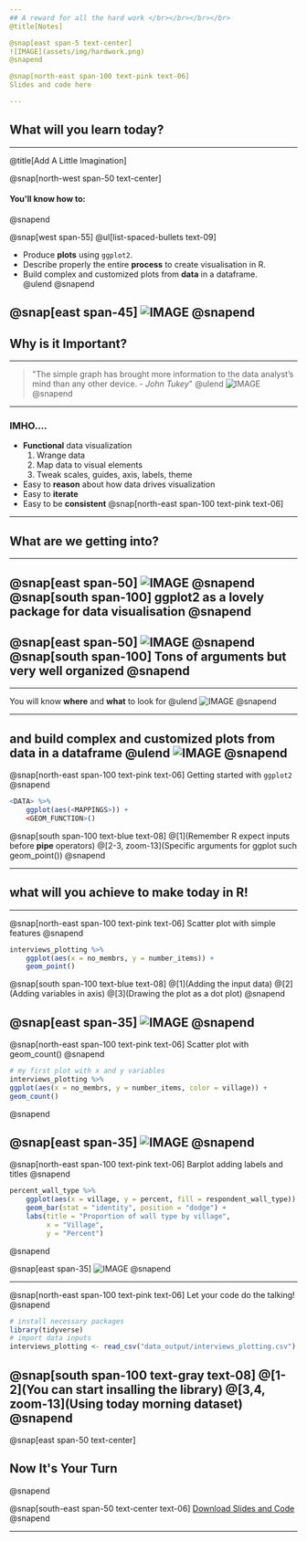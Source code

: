 ```yaml
---
## A reward for all the hard work </br></br></br></br> 
@title[Notes]

@snap[east span-5 text-center]
![IMAGE](assets/img/hardwork.png)
@snapend

@snap[north-east span-100 text-pink text-06]
Slides and code here

---
```

## What will you learn today?

---
@title[Add A Little Imagination]

@snap[north-west span-50 text-center]
#### You'll know how to:
@snapend

@snap[west span-55]
@ul[list-spaced-bullets text-09]
- Produce **plots** using ```ggplot2```. </br>
- Describe properly the entire **process** to create visualisation in R. </br>
- Build complex and customized plots from **data** in a dataframe. </br>
@ulend
@snapend

@snap[east span-45]
![IMAGE](assets/img/objectives.gif)
@snapend
---

## Why is it Important?

---

> "The simple graph has brought more information to the data analyst’s mind than any other device. - *John Tukey*"
@ulend
![IMAGE](assets/img/Tukey.jpg)
@snapend

---
### IMHO....
* **Functional** data visualization
	1. Wrange data
	2. Map data to visual elements
	3. Tweak scales, guides, axis, labels, theme
* Easy to **reason** about how data drives visualization
* Easy to **iterate**
* Easy to be **consistent**
@snap[north-east span-100 text-pink text-06]

---

## What are we getting into?

---
@snap[east span-50]
![IMAGE](assets/img/hex-ggplot2.png)
@snapend
@snap[south span-100]
**ggplot2** as a lovely package for **data visualisation**
@snapend
---
@snap[east span-50]
![IMAGE](assets/img/hex-ggplot2.png)
@snapend
@snap[south span-100]
Tons of arguments but very well organized
@snapend
---
---

You will know **where** and **what** to look for
@ulend
![IMAGE](assets/img/poppins-bag.gif)
@snapend

---
and build complex and customized plots from data in a dataframe
@ulend
![IMAGE](assets/img/poppins-bag-kids.gif)
@snapend
---
@snap[north-east span-100 text-pink text-06]
Getting started with ```ggplot2```
@snapend

```r zoom-8
<DATA> %>% 
    ggplot(aes(<MAPPINGS>)) +
    <GEOM_FUNCTION>()
```

@snap[south span-100 text-blue text-08]
@[1](Remember R expect inputs before **pipe** operators)
@[2-3, zoom-13](Specific arguments for ggplot such  geom_point())
@snapend


---

## what will you achieve to make today in R!
---
@snap[north-east span-100 text-pink text-06]
Scatter plot with simple features
@snapend

```r zoom-8
interviews_plotting %>%
    ggplot(aes(x = no_membrs, y = number_items)) +
    geom_point()
```

@snap[south span-100 text-blue text-08]
@[1](Adding the input data)
@[2](Adding variables in axis)
@[3](Drawing the plot as a dot plot)
@snapend

@snap[east span-35]
![IMAGE](assets/img/graph1.png)
@snapend
---
@snap[north-east span-100 text-pink text-06]
Scatter plot with geom_count()
@snapend

```r zoom-8
# my first plot with x and y variables
interviews_plotting %>%
ggplot(aes(x = no_membrs, y = number_items, color = village)) +
geom_count()
```

@snapend

@snap[east span-35]
![IMAGE](assets/img/graph4.png)
@snapend
---
@snap[north-east span-100 text-pink text-06]
Barplot adding labels and titles
@snapend

```r zoom-8
percent_wall_type %>%
    ggplot(aes(x = village, y = percent, fill = respondent_wall_type)) +
    geom_bar(stat = "identity", position = "dodge") +
    labs(title = "Proportion of wall type by village",
         x = "Village",
         y = "Percent")
```

@snapend

@snap[east span-35]
![IMAGE](assets/img/graph5.png)
@snapend

---
@snap[north-east span-100 text-pink text-06]
Let your code do the talking!
@snapend

```r zoom-8
# install necessary packages
library(tidyverse)
# import data inputs
interviews_plotting <- read_csv("data_output/interviews_plotting.csv")
```

@snap[south span-100 text-gray text-08]
@[1-2](You can start insalling the library)
@[3,4, zoom-13](Using today morning dataset)
@snapend
---


@snap[east span-50 text-center]
## Now It's **Your** Turn
@snapend

@snap[south-east span-50 text-center text-06]
[Download Slides and Code](https://github.com/carlosug/in-data-carpentry-slides)
@snapend

---